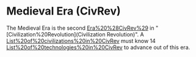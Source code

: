 # Medieval Era (CivRev)

The Medieval Era is the second [Era%20%28CivRev%29](era) in "[Civilization%20Revolution](Civilization Revolution)". A [List%20of%20civilizations%20in%20CivRev](civilization) must know 14 [List%20of%20technologies%20in%20CivRev](technologies) to advance out of this era.